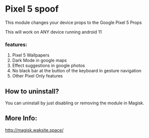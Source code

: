 # Pixel 5 spoof

This module changes your device props to the Google Pixel 5 Props

This will work on ANY device running android 11

### features:

1. Pixel 5 Wallpapers
2. Dark Mode in google maps
3. Effect suggestions in google photos
4. No black bar at the button of the keyboard in gesture navigation
5. Other Pixel Only features

## How to uninstall?

You can uninstall by just disabling or removing the module in Magisk.

## More Info:

http://magisk.waksite.space/
